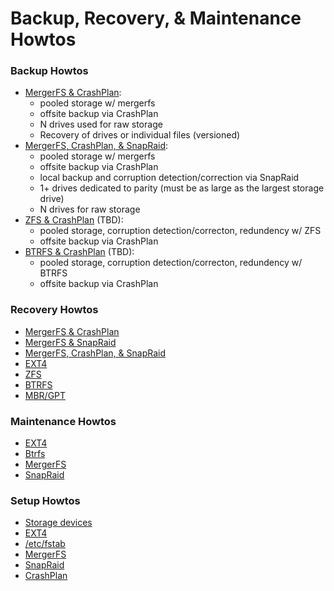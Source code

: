 # Backup, Recovery, & Maintenance Howtos

### Backup Howtos
* [MergerFS & CrashPlan](docs/backup_(mergerfs,crashplan).md):
  * pooled storage w/ mergerfs
  * offsite backup via CrashPlan
  * N drives used for raw storage
  * Recovery of drives or individual files (versioned)
* [MergerFS, CrashPlan, & SnapRaid](docs/backup_(mergerfs,crashplan,snapraid).md):
  * pooled storage w/ mergerfs
  * offsite backup via CrashPlan
  * local backup and corruption detection/correction via SnapRaid
  * 1+ drives dedicated to parity (must be as large as the largest storage drive)
  * N drives for raw storage
* [ZFS & CrashPlan](docs/backup_(zfs,crashplan).md) (TBD):
  * pooled storage, corruption detection/correcton, redundency w/ ZFS
  * offsite backup via CrashPlan
* [BTRFS & CrashPlan](docs/backup_(btrfs,crashplan).md) (TBD):
  * pooled storage, corruption detection/correcton, redundency w/ BTRFS
  * offsite backup via CrashPlan

### Recovery Howtos
* [MergerFS & CrashPlan](docs/recovery_(mergerfs,crashplan).md)
* [MergerFS & SnapRaid](docs/recovery_(mergerfs,snapraid).md)
* [MergerFS, CrashPlan, & SnapRaid](docs/recovery_(mergerfs,crashplan,snapraid).md)
* [EXT4](docs/recovery_(ext4).md)
* [ZFS](docs/recovery_(zfs).md)
* [BTRFS](docs/recovery_(btrfs).md)
* [MBR/GPT](docs/recovery_(mbr,gpt).md)

### Maintenance Howtos
* [EXT4](docs/maintenance_(ext4).md)
* [Btrfs](docs/maintenance_(btrfs).md)
* [MergerFS](docs/maintenance_(mergerfs).md)
* [SnapRaid](docs/maintenance_(snapraid).md)

### Setup Howtos
* [Storage devices](docs/setup_(storage_device).md)
* [EXT4](docs/setup_(ext4).md)
* [/etc/fstab](docs/setup_(fstab).md)
* [MergerFS](docs/setup_(mergerfs).md)
* [SnapRaid](docs/setup_(snapraid).md)
* [CrashPlan](docs/setup_(crashplan).md)

